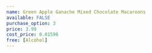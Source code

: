```yaml
---
name: Green Apple Ganache Mixed Chocolate Macaroons
available: FALSE
purchase_option: 3
price: 3.99
cost_price: 0.01596
free: [Alcohol]
---
```

